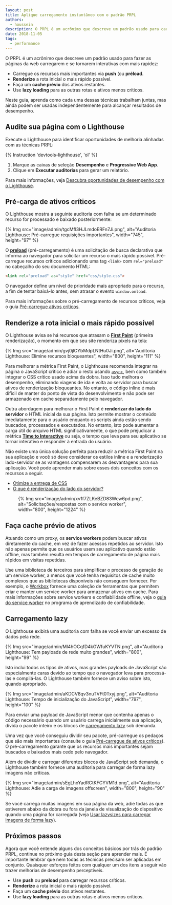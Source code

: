 ```yaml
---
layout: post
title: Aplique carregamento instantâneo com o padrão PRPL
authors:
  - houssein
description: O PRPL é um acrônimo que descreve um padrão usado para carregar as páginas da web deixá-las mais interativas e mais rápidas. Neste guia, aprenda como cada uma dessas técnicas trabalham juntas, mas ainda podem ser usadas independentemente para alcançar resultados de desempenho.
date: 2018-11-05
tags:
  - performance
---
```


O PRPL é um acrônimo que descreve um padrão usado para fazer as páginas da web carregarem e se tornarem interativas com mais rapidez:

- Carregue os recursos mais importantes via **push** (ou **préload**.
- **Renderize** a rota inicial o mais rápido possível.
- Faça um **cache prévio** dos ativos restantes.
- Use **lazy loading** para as outras rotas e ativos menos críticos.

Neste guia, aprenda como cada uma dessas técnicas trabalham juntas, mas ainda podem ser usadas independentemente para alcançar resultados de desempenho.

## Audite sua página com o Lighthouse

Execute o Lighthouse para identificar oportunidades de melhoria alinhadas com as técnicas PRPL:

{% Instruction 'devtools-lighthouse', 'ol' %}

1. Marque as caixas de seleção **Desempenho** e **Progressive Web App**.
2. Clique em **Executar auditorias** para gerar um relatório.

Para mais informações, veja [Descubra oportunidades de desempenho com o Lighthouse](/discover-performance-opportunities-with-lighthouse).

## Pré-carga de ativos críticos

O Lighthouse mostra a seguinte auditoria com falha se um determinado recurso for processado e baixado posteriormente:

{% Img src="image/admin/tgcMfl3HJLmdoERFn7Ji.png", alt="Auditoria Lighthouse: Pré-carregue requisições importantes", width="745", height="97" %}

O [**preload**](https://developer.mozilla.org/docs/Web/HTML/Preloading_content) (pré-carregamento) é uma solicitação de busca declarativa que informa ao navegador para solicitar um recurso o mais rápido possível. Pré-carregue recursos críticos adicionando uma tag `<link>` com `rel="preload"` no cabeçalho do seu documento HTML:

```html
<link rel="preload" as="style" href="css/style.css">
```

O navegador define um nível de prioridade mais apropriado para o recurso, a fim de tentar baixá-lo antes, sem atrasar o evento `window.onload`.

Para mais informações sobre o pré-carregamento de recursos críticos, veja o guia [Pré-carregue ativos críticos](/preload-critical-assets).

## Renderize a rota inicial o mais rápido possível

O Lighthouse avisa se há recursos que atrasam o [**First Paint**](/user-centric-performance-metrics/#important-metrics-to-measure) (primeira renderização), o momento em que seu site renderiza pixels na tela:

{% Img src="image/admin/gvj0jlCYbMdpLNtHu0Ji.png", alt="Auditoria Lighthouse: Elimine recursos bloqueantes", width="800", height="111" %}

Para melhorar a métrica First Paint, o Lighthouse recomenda integrar na página o JavaScript crítico e adiar o resto usando [`async`](/critical-rendering-path-adding-interactivity-with-javascript/), bem como também integrar o CSS crítico usado acima da dobra. Isso tudo melhora o desempenho, eliminando viagens de ida e volta ao servidor para buscar ativos de renderização bloqueantes. No entanto, o código inline é mais difícil de manter do ponto de vista do desenvolvimento e não pode ser armazenado em cache separadamente pelo navegador.

Outra abordagem para melhorar o First Paint é **renderizar do lado do servidor** o HTML inicial da sua página. Isto permite mostrar o conteúdo imediatamente para o usuário enquanto os scripts ainda estão sendo buscados, processados e executados. No entanto, isto pode aumentar a carga útil do arquivo HTML significativamente, o que pode prejudicar a métrica [**Time to Interactive**](/tti/) ou seja, o tempo que leva para seu aplicativo se tornar interativo e responder à entrada do usuário.

Não existe uma única solução perfeita para reduzir a métrica First Paint na sua aplicação e você só deve considerar os estilos inline e a renderização lado-servidor se as vantagens compensarem as desvantagens para sua aplicação. Você pode aprender mais sobre esses dois conceitos com os recursos a seguir.

- [Otimize a entrega de CSS](https://developers.google.com/speed/docs/insights/OptimizeCSSDelivery)
- [O que é renderização do lado do servidor?](https://www.youtube.com/watch?v=GQzn7XRdzxY)

<figure data-float="right">   {% Img src="image/admin/xv1f7ZLKeBZD83Wcw6pd.png", alt="Solicitações/respostas com o service worker", width="800", height="1224" %}</figure>

## Faça cache prévio de ativos

Atuando como um proxy, os **service workers** podem buscar ativos diretamente do cache, em vez de fazer acessos repetidos ao servidor. Isto não apenas permite que os usuários usem seu aplicativo quando estão offline, mas também resulta em tempos de carregamento de página mais rápidos em visitas repetidas.

Use uma biblioteca de terceiros para simplificar o processo de geração de um service worker, a menos que você tenha requisitos de cache muito complexos que as bibliotecas disponíveis não conseguem fornecer. Por exemplo, o [Workbox](/workbox) fornece uma coleção de ferramentas que permitem criar e manter um service worker para armazenar ativos em cache. Para mais informações sobre service workers e confiabilidade offline, veja o [guia do service worker](/service-workers-cache-storage) no programa de aprendizado de confiabilidade.

## Carregamento lazy

O Lighthouse exibirá uma auditoria com falha se você enviar um excesso de dados pela rede.

{% Img src="image/admin/Ml4hOCqfD4kGWfuKYVTN.png", alt="Auditoria Lighthouse: Tem payloads de rede muito grandes", width="800", height="99" %}

Isto inclui todos os tipos de ativos, mas grandes payloads de JavaScript são especialmente caras devido ao tempo que o navegador leva para processá-las e compilá-las. O Lighthouse também fornece um aviso sobre isto, quando apropriado.

{% Img src="image/admin/aKDCV8qv3nuTVFt0Txyj.png", alt="Auditoria Lighthouse: Tempo de inicialização do JavaScript", width="797", height="100" %}

Para enviar uma payload de JavaScript menor que contenha apenas o código necessário quando um usuário carrega inicialmente sua aplicação, divida o pacote inteiro e os blocos de [carregamento lazy](/reduce-javascript-payloads-with-code-splitting) sob demanda.

Uma vez que você conseguiu dividir seu pacote, pré-carregue os pedaços que são mais importantes (consulte o guia [Pré-carregue de ativos críticos](/preload-critical-assets)). O pré-carregamento garante que os recursos mais importantes sejam buscados e baixados mais cedo pelo navegador.

Além de dividir e carregar diferentes blocos de JavaScript sob demanda, o Lighthouse também fornece uma auditoria para carregar de forma lazy imagens não críticas.

{% Img src="image/admin/sEgLhoYadRCtKFCYVM1d.png", alt="Auditoria Lighthouse: Adie a carga de imagens offscreen", width="800", height="90" %}

Se você carrega muitas imagens em sua página da web, adie todas as que estiverem abaixo da dobra ou fora da janela de visualização do dispositivo quando uma página for carregada (veja [Usar lazysizes para carregar imagens de forma lazy](/use-lazysizes-to-lazyload-images)).

## Próximos passos

Agora que você entende alguns dos conceitos básicos por trás do padrão PRPL, continue no próximo guia desta seção para aprender mais. É importante lembrar que nem todas as técnicas precisam ser aplicadas em conjunto. Quaisquer esforços feitos com qualquer um dos itens a seguir vão trazer melhorias de desempenho perceptíveis.

- Use **push** ou **preload** para carregar recursos críticos.
- **Renderize** a rota inicial o mais rápido possível.
- Faça um **cache prévio** dos ativos restantes.
- Use **lazy loading** para as outras rotas e ativos menos críticos.
